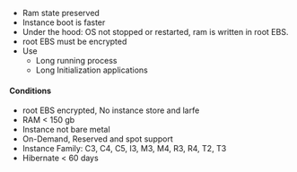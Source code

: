 - Ram state preserved 
- Instance boot is faster
- Under the hood: OS not stopped or restarted, ram is written in root EBS. 
- root EBS must be encrypted
- Use
	- Long running process
	- Long Initialization applications

#### Conditions
- root EBS encrypted, No instance store and larfe
- RAM < 150 gb
- Instance not bare metal
- On-Demand, Reserved and spot support 
- Instance Family: C3, C4, C5, I3, M3, M4, R3, R4, T2, T3
- Hibernate < 60 days